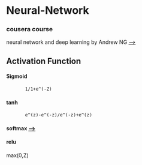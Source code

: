 # Neural-Network
### cousera course 
neural network and deep learning by Andrew NG [-->](https://www.coursera.org/learn/neural-networks-deep-learning/home/welcome)


## Activation Function
   #### Sigmoid 
           1/1+e^(-Z)
   #### tanh
           e^(z)-e^(-z)/e^(-z)+e^(z)
           
           
           
   #### softmax [-->](https://towardsdatascience.com/derivative-of-the-softmax-function-and-the-categorical-cross-entropy-loss-ffceefc081d1) 
   
   
   #### relu 
   max(0,Z)
   
   

